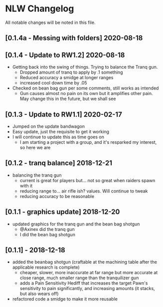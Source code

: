 # NLW Changelog

All notable changes will be noted in this file.

## [0.1.4a - Messing with folders] 2020-08-18



## [0.1.4 - Update to RW1.2] 2020-08-18

- Getting back into the swing of things. Trying to balance the Tranq gun.
  - Dropped amount of tranq to apply by .1 something
  - Reduced accuracy a smidge at longer ranges
  - increased cool down time by .05
- Checked on bean bag gun per some comments, still works as intended
  - Gun causes almost no pain on its own but it amplifies other pain. May change this in the future, but we shall see

## [0.1.3 - Update to RW1.1] 2020-02-17

- Jumped on the update bandwagon
- Easy update, just the requisite to get it working
- I will continue to update this as time goes on
  - I am starting a project with a group, and it's resparked my interest, so here we are

## [0.1.2 - tranq balance] 2018-12-21

- balancing the tranq gun
  - current is great for players but... not so great when raiders spawn with it
  - reducing range to... air rifle ish? values. Will continue to tweak
  - reducing accuracy to be reasonable

## [0.1.1 - graphics update] 2018-12-20

- updated graphics for the tranq gun and the bean bag shotgun
  - @Axinex did the tranq gun
  - I did the bean bag shotgun

## [0.1.1] - 2018-12-18

- added the beanbag shotgun (craftable at the machining table after the applicable research is complete)
  - cheaper, slower, more inaccurate at far range but more accurate at close range, much smaller range than the tranquilizer gun
  - adds a Pain Sensitivity Hediff that increases the target Pawn's sensitivity to pain significantly, and increasing amounts (it stacks, but also wears off)
- refactored code a smidge to make it more reusable
